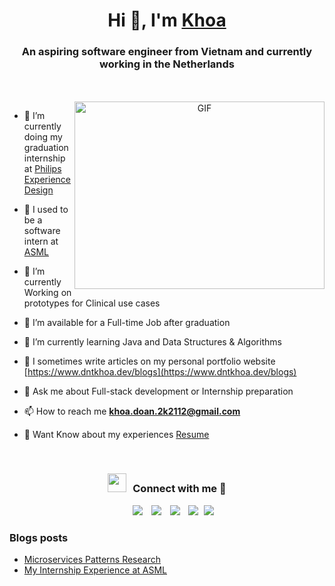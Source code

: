 <h1 align="center">Hi 👋, I'm <a href="https://www.dntkhoa.dev/" target="blank">
Khoa</a></h1>
<h3 align="center">An aspiring software engineer from Vietnam and currently working in the Netherlands</h3>

<br/>
<br/>
<a target="_blank" align="center">
  <img align="right" top="500" height="300" width="400" alt="GIF" src="https://media.giphy.com/media/SWoSkN6DxTszqIKEqv/giphy.gif">
</a>

- 🔭 I’m currently doing my graduation internship at <a href="https://www.philips.com/a-w/about/innovation/experience-design.html" target="blank">Philips Experience Design</a>

- 🔭 I used to be a software intern at <a href="https://www.asml.com/en" target="blank">ASML</a>

- 🌱 I’m currently Working on prototypes for Clinical use cases

- 🤝 I’m available for a Full-time Job after graduation

- 🌱 I’m currently learning Java and Data Structures & Algorithms

- 📝 I sometimes write articles on my personal portfolio website [https://www.dntkhoa.dev/blogs](https://www.dntkhoa.dev/blogs)

- 💬 Ask me about Full-stack development or Internship preparation

- 📫 How to reach me **khoa.doan.2k2112@gmail.com**

- 📄 Want Know about my experiences <a href="https://drive.google.com/file/d/1z94Si7r8ope3aNjtxYYFzgiy9KZQaI60/view?usp=sharing" target="blank">Resume</a>
<br/>
<h3 align="center" > <img src="https://media.giphy.com/media/iY8CRBdQXODJSCERIr/giphy.gif" width="30" height="30" style="margin-right: 10px;">Connect with me 🤝 </h3>

<p align="center">

 <div align="center"  class="icons-social" style="margin-left: 10px;">
        <a style="margin-left: 10px;"  target="_blank" href="https://www.linkedin.com/in/khoa-doan-2k/">
			<img src="https://img.icons8.com/doodle/40/000000/linkedin--v2.png"></a>
        <a style="margin-left: 10px;" target="_blank" href=https://github.com/DNT-Khoa>
		<img src="https://img.icons8.com/doodle/40/000000/github--v1.png"></a>
	   <a style="margin-left: 10px;" target="_blank" href="https://www.dntkhoa.dev/blogs">
					<img src="https://img.icons8.com/external-sketchy-juicy-fish/0.6x/external-blog-online-services-sketchy-sketchy-juicy-fish.png"></a>
		<a style="margin-left: 10px;" target="_blank" href="https://www.youtube.com/channel/UCTrCCyc8enlxdAfPh-YZXvw">
				<img src="https://img.icons8.com/doodle/1x/youtube--v2.png" ></a>
		<a style="margin-left: 5px;" target="_blank" href="https://drive.google.com/file/d/1z94Si7r8ope3aNjtxYYFzgiy9KZQaI60/view?usp=sharing">
					<img src="https://img.icons8.com/plasticine/0.5x/resume.png" ></a>
      </div>

</p>

### Blogs posts

<!-- BLOG-POST-LIST:START -->

- [Microservices Patterns Research](https://www.dntkhoa.dev/blogs/microservices-patterns-research)
- [My Internship Experience at ASML](https://www.dntkhoa.dev/blogs/asml-internship-experience)
<!-- BLOG-POST-LIST:END -->

